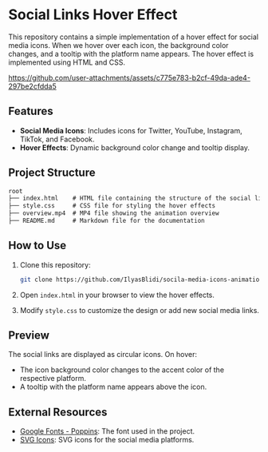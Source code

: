 # Social Links Hover Effect

This repository contains a simple implementation of a hover effect for social media icons. When we hover over each icon, the background color changes, and a tooltip with the platform name appears. The hover effect is implemented using HTML and CSS.

<https://github.com/user-attachments/assets/c775e783-b2cf-49da-ade4-297be2cfdda5>

## Features

- **Social Media Icons**: Includes icons for Twitter, YouTube, Instagram, TikTok, and Facebook.
- **Hover Effects**: Dynamic background color change and tooltip display.

## Project Structure

```txt
root
├── index.html    # HTML file containing the structure of the social links
├── style.css     # CSS file for styling the hover effects
├── overview.mp4  # MP4 file showing the animation overview
├── README.md     # Markdown file for the documentation
```

## How to Use

1. Clone this repository:

   ```bash
   git clone https://github.com/IlyasBlidi/socila-media-icons-animation.git
   ```

2. Open `index.html` in your browser to view the hover effects.

3. Modify `style.css` to customize the design or add new social media links.

## Preview

The social links are displayed as circular icons. On hover:

- The icon background color changes to the accent color of the respective platform.
- A tooltip with the platform name appears above the icon.

## External Resources

- [Google Fonts - Poppins](https://fonts.google.com/specimen/Poppins): The font used in the project.
- [SVG Icons](https://simpleicons.org/): SVG icons for the social media platforms.

